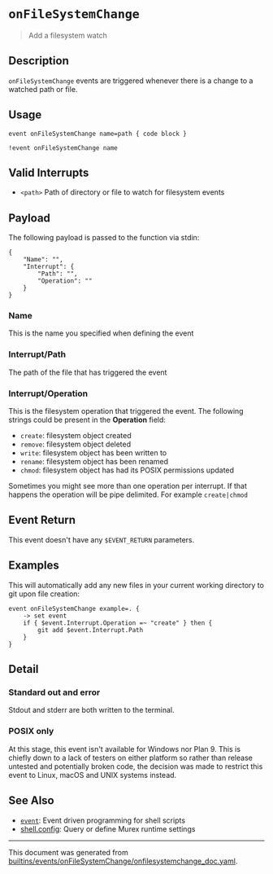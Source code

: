 # `onFileSystemChange`

> Add a filesystem watch

## Description

`onFileSystemChange` events are triggered whenever there is a change to a
watched path or file.

## Usage

```
event onFileSystemChange name=path { code block }

!event onFileSystemChange name
```

## Valid Interrupts

* `<path>`
    Path of directory or file to watch for filesystem events

## Payload

The following payload is passed to the function via stdin:

```
{
    "Name": "",
    "Interrupt": {
        "Path": "",
        "Operation": ""
    }
}
```

### Name

This is the name you specified when defining the event

### Interrupt/Path

The path of the file that has triggered the event

### Interrupt/Operation

This is the filesystem operation that triggered the event. The following
strings could be present in the **Operation** field:

* `create`: filesystem object created
* `remove`: filesystem object deleted
* `write`:  filesystem object has been written to
* `rename`: filesystem object has been renamed
* `chmod`:  filesystem object has had its POSIX permissions updated

Sometimes you might see more than one operation per interrupt. If that happens
the operation will be pipe delimited. For example `create|chmod`

## Event Return

This event doesn't have any `$EVENT_RETURN` parameters.

## Examples

This will automatically add any new files in your current working directory to
git upon file creation:

```
event onFileSystemChange example=. {
    -> set event
    if { $event.Interrupt.Operation =~ "create" } then {
        git add $event.Interrupt.Path
    }
}
```

## Detail

### Standard out and error

Stdout and stderr are both written to the terminal.

### POSIX only

At this stage, this event isn't available for Windows nor Plan 9. This is
chiefly down to a lack of testers on either platform so rather than release
untested and potentially broken code, the decision was made to restrict this
event to Linux, macOS and UNIX systems instead.

## See Also

* [`event`](../commands/event.md):
  Event driven programming for shell scripts
* [shell.config](../commands/config.md):
  Query or define Murex runtime settings

<hr/>

This document was generated from [builtins/events/onFileSystemChange/onfilesystemchange_doc.yaml](https://github.com/lmorg/murex/blob/master/builtins/events/onFileSystemChange/onfilesystemchange_doc.yaml).